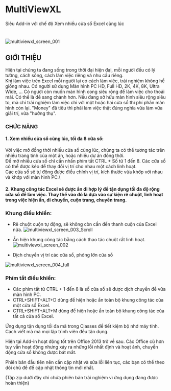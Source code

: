 # MultiViewXL 
Siêu Add-in với chế độ Xem nhiều cửa sổ Excel cùng lúc

# 
![multiviewxl_screen_001](https://github.com/SanbiVN/MultiViewXL/assets/58664571/ae933690-845d-490e-9fc7-90bea9d9a3ed)


## GIỚI THIỆU

Hiện tại chúng ta đang sống trong thời đại hiện đại, mỗi người đều có lý tưởng, cách sống, cách làm việc riêng và nhu cầu riêng. \
Khi làm việc trên Excel mỗi người lại có cách làm việc, trải nghiệm không hề giống nhau. Có người sử dụng Màn hình PC HD, Full HD, 2K, 4K, 8K, Ultra Wide, ... Có người còn muốn màn hình cong siêu rộng để làm việc cho thoải mái. Có thể là để sang chảnh hơn. Nếu đang sở hữu màn hình siêu rộng siêu to, mà chỉ trải nghiệm làm việc chỉ với một hoặc hai cửa sổ thì phí phần màn hình còn lại. "Money" đã tiêu thì phải làm việc thật đúng nghĩa vừa làm vừa giải trí, vừa "hưởng thụ".

### CHỨC NĂNG

#### 1. Xem nhiều cửa sổ cùng lúc, tối đa 8 cửa sổ:
Với việc mở đồng thời nhiều cửa sổ cùng lúc, chúng ta có thể tương tác trên nhiều trang tính của một án, hoặc nhiều dự án đồng thời.\
Để mở nhiều cửa sổ chỉ cần nhấn phím tắt CTRL + Số từ 1 đến 8. Các cửa sổ có thể được kéo để thay đổi vị trí cho nhau một cách linh hoạt.\
Các cửa sổ sẽ tự động được điều chính vị trí, kích thước vừa khớp với nhau và khớp với màn hình PC.\

#### 2. Khung công tác Excel sẽ được ẩn đi hợp lý để tận dụng tối đa độ rộng cửa sổ để làm việc. Thay thế vào đó là dựa vào sự kiện rê chuột, linh hoạt trong việc hiện ẩn, di chuyển, cuộn trang, chuyển trang.

### Khung điều khiển:
- Rê chuột cuộn tự động, sẽ không còn cần đến thanh cuộn của Excel nữa.
![multiviewxl_screen_003_Scroll](https://github.com/SanbiVN/MultiViewXL/assets/58664571/1caf8bb1-a07d-4d36-9813-e9d6b3353abf)

- Ẩn hiện khung công tác bằng cách thao tác chuột rất linh hoạt.
![multiviewxl_screen_002](https://github.com/SanbiVN/MultiViewXL/assets/58664571/9356de53-a916-4fcb-abad-5e0cf2f3dabc)

- Dịch chuyển vị trí các cửa sổ, phóng lớn cửa sổ

![multiviewxl_screen_004_full](https://github.com/SanbiVN/MultiViewXL/assets/58664571/ceeaeb8b-ba43-44ad-8518-e8216218712a)

### Phím tắt điều khiển:
- Các phím tắt từ CTRL + 1 đến 8 là số cửa sổ sẽ được dịch chuyển để vừa màn hình PC.
- CTRL+SHIFT+ALT+D dùng để hiện hoặc ẩn toàn bộ khung công tác của một cửa sổ Excel.
- CTRL+SHIFT+ALT+M dùng để hiện hoặc ẩn toàn bộ khung công tác của tất cả cửa sổ Excel.

Ứng dụng tận dụng tối đa mã trong Classes để tiết kiệm bộ nhớ máy tính. Cách viết mã mà mọi lập trình viên đều tận dụng.


Hiện tại Add-in hoạt động tốt trên Office 2013 trở về sau. Các Office cũ hơn tuy vẫn hoạt động nhưng xảy ra những lỗi nhất định và hoạt ảnh, chuyển động cửa sổ không được bát mắt.

Phiên bản đầu tiên nên cần cập nhật và sửa lỗi liên tục, các bạn có thể theo dõi chủ đề để cập nhật thông tin mới nhất.

(Tập zip dưới đây chỉ chứa phiên bản trãi nghiệm vì ứng dụng đang được hoàn thiện)
